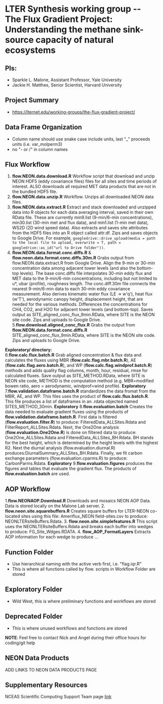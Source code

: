 # LTER Synthesis working group -- The Flux Gradient Project: Understanding the methane sink-source capacity of natural ecosystems


## PIs: 

- Sparkle L. Malone, Assistant Professor, Yale University
- Jackie H. Matthes, Senior Scientist, Harvard University

## Project Summary

- https://lternet.edu/working-groups/the-flux-gradient-project/

## Data Frame Organization
- Column name should use snake case include units, last "_" proceeds units (i.e. var_molperm3)
- no "- or /" in column names

## Flux Workflow

1. **flow.NEON.data.download.R** Workflow script that download and unzip NEON HDF5 (eddy covariance files) files for all sites and time periods of interest. ALSO downloads all required MET data products that are not in the bundled HDF5 file.
2. **flow.NEON.data.unzip.R** Workflow. Unzips all downloaded NEON data files.
3. **flow.NEON.data.extract.R** Extract and stack downloaded and unzipped data into R objects for each data averaging interval, saved in their own RData file. These are currently min9.list (9-min/6-min concentrations), min30.list (30-min met and flux data), and min1.list (1-min met data), WS2D (2D wind speed data). Also extracts and saves site attributes from the HDF5 files into an R object called attr.df. Zips and saves objects to Google Drive. For example, `googledrive::drive_upload(media = path to the local file to upload, overwrite = T, path = googledrive::as_id("url to Drive folder"))`.
4. **flow.NEON.data.format.conc.diffs.R** & **flow.neon.data.format.conc.diffs.30m.R** Grabs output from flow.NEON.data.extract.R from Google Drive. Align the 9-min or 30-min concentration data among adjacent tower levels (and also the bottom-top levels). The base conc.diffs file interpolates 30-min eddy flux and MET data to the 9-min/6-min concentrations, including but not limited to u*, ubar (profile), roughness length. The conc.diff.30m file connects the nearest 9-min/6-min data to each 30-min eddy covariance measurement. Also derives kinematic water flux (LE -> w'q'), heat flux (w'T'), aerodynamic canopy height, displacement height, that are needed for the various methods.  Differences the concentrations for CH4, CO2, and H2O for adjacent tower levels (and bottom-top). Saves output as SITE_aligned_conc_flux_9min.RData, where SITE is the NEON site code. Zips and uploads to Google Drive.
5.**flow.download.aligned_conc_flux.R** Grabs the output from **flow.NEON.data.format.conc.diffs.R** SITE_aligned_conc_flux_9min.RData, where SITE is the NEON site code. Zips and uploads to Google Drive.

**Exploratory/ directory:**    
6.**flow.calc.flux.batch.R** Grab aligned concentration & flux data and calculates the fluxes using MBR (**flow.calc.flag.mbr.batch.R**), AE (**flow.calc.flag.aero.batch.R**), and WP (**flow.calc.flag.windprof.batch.R**) methods and adds quality flag columns, month, hour, residual, rmse for calculated fluxes. Save output as SITE_METHOD.RData, where SITE is NEON site code, METHOD is the computation method (e.g. MBR=modified bowen ratio, aero = aerodynamic, windprof=wind profile). **Exploratory**
7.**flow.validation.dataframe.batch.R** standardizes the data fromat from the MBR, AE, and WP. This files uses the product of **flow.calc.flux.batch.R**. This file produces a list of dataframes in an .rdata objected named SITES_METHOD_30min. **Exploratory**
8.**flow.evaluation.batch** Creates the data needed to evaluate gradient fluxes using the products of **flow.validation.dataframe.batch.R**.
First data is filtered (**flow.evaluation.filter.R**) to produce: FilteredData_ALLSites.Rdata and FilterReport_ALLSites.Rdata. Next, the One2One analysis (**flow.evaluation.One2One.R**) is done on filtered data to produce:  One2One_ALLSites.Rdata and FilteredData_ALLSites_BH.Rdata. BH stands for the best height, which is determined by the height levels with the highest R2. Next the diurnal analysis (flow.evaluation.diurnal.R) produces:DiurnalSummary_ALLSites_BH.Rdata. Finally, we fit carbon exchange parameters (flow.evaluation.cparms.R) to produce: CarbonParms.Rdata. **Exploratory**
9.**flow.evaluation.figures** produces the figures and tables that evaluate the gradient flux. The products of **flow.evaluation.batch** are used.
## AOP Workflow

1.**flow.NEONAOP.Download.R** Downloads and mosaics NEON AOP Data. Data is stored locally on the Malone Lab server.
2. **flow.neon.site.squarebuffers.R** Creates square buffers for LTER-NEON co-located sites using this file: Ameriflux_NEON field-sites.csv to produce: NEONLTERsiteBuffers.Rdata.
3. **flow.neon.site.simplefeatures.R** This script uses the NEONLTERsiteBuffers.Rdata and breaks each buffer into wedges to produce: FG_Site_Wdges.RDATA.
4. **flow_AOP_FormatLayers** Extracts AOP information for each wedge to produce ...

## Function Folder
- Use hierarchical naming with the active verb first, i.e. "flag.iqr.R"
- This is where all functions called by flow. scripts in Workflow Folder are stored

## Exploratory Folder
- Wild West, this is where preliminary functions and workflows are stored

## Deprecated Folder
- This is where unused workflows and functions are stored

**NOTE**: Feel free to contact Nick and Angel during their office hours for coding/git help

## NEON Data Products
ADD LINKS TO NEON DATA PRODUCTS PAGE

## Supplementary Resources

NCEAS Scientific Computing Support Team page [link](https://nceas.github.io/scicomp.github.io)
